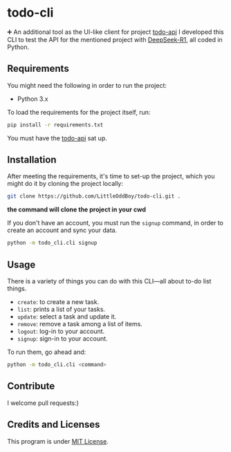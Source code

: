 # todo-cli

➕ An additional tool as the UI-like client for project [todo-api](https://github.com/LittleOddBoy/todo-api)
I developed this CLI to test the API for the mentioned project with [DeepSeek-R1](https://deepseek.com), all coded in Python.

## Requirements

You might need the following in order to run the project:

- Python 3.x

To load the requirements for the project itself, run:

```bash
pip install -r requirements.txt
```

You must have the [todo-api](https://github.com/LittleOddBoy/todo-api) sat up.

## Installation

After meeting the requirements, it's time to set-up the project, which you might do it by cloning the project locally:

```bash
git clone https://github.com/LittleOddBoy/todo-cli.git .
```

**the command will clone the project in your cwd**

If you don't have an account, you must run the `signup` command, in order to create an account and sync your data.

```bash
python -m todo_cli.cli signup
```

## Usage

There is a variety of things you can do with this CLI—all about to-do list things.

- `create`: to create a new task.
- `list`: prints a list of your tasks.
- `update`: select a task and update it.
- `remove`: remove a task among a list of items.
- `logout`: log-in to your account.
- `signup`: sign-in to your account.

To run them, go ahead and:

```bash
python -m todo_cli.cli <command>
```

## Contribute

I welcome pull requests:)

## Credits and Licenses

This program is under [MIT License](LICENSE).
